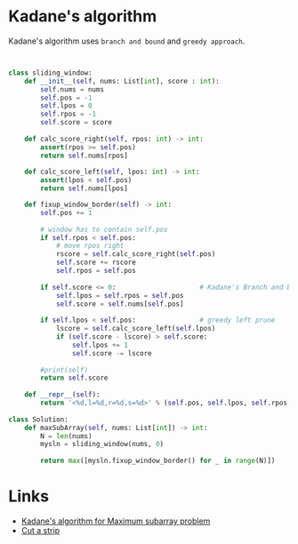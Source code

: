 
Kadane's algorithm
=====================

Kadane's algorithm uses `branch and bound` and `greedy approach`.

```python


class sliding_window:
    def __init__(self, nums: List[int], score : int):
        self.nums = nums
        self.pos = -1
        self.lpos = 0
        self.rpos = -1
        self.score = score
    
    def calc_score_right(self, rpos: int) -> int:
        assert(rpos >= self.pos)
        return self.nums[rpos]
    
    def calc_score_left(self, lpos: int) -> int:
        assert(lpos < self.pos)
        return self.nums[lpos]

    def fixup_window_border(self) -> int:
        self.pos += 1
        
        # window has to contain self.pos
        if self.rpos < self.pos:
            # move rpos right
            rscore = self.calc_score_right(self.pos)
            self.score += rscore
            self.rpos = self.pos
            
        if self.score <= 0:                     # Kadane's Branch and Bound
            self.lpos = self.rpos = self.pos
            self.score = self.nums[self.pos]
            
        if self.lpos < self.pos:                # greedy left prune
            lscore = self.calc_score_left(self.lpos)
            if (self.score - lscore) > self.score:
                self.lpos += 1
                self.score -= lscore
        
        #print(self)
        return self.score
    
    def __repr__(self):
        return '<%d,l=%d,r=%d,s=%d>' % (self.pos, self.lpos, self.rpos, self.score)
    
class Solution:
    def maxSubArray(self, nums: List[int]) -> int:
        N = len(nums)
        mysln = sliding_window(nums, 0)
        
        return max([mysln.fixup_window_border() for _ in range(N)])
```


Links
=======

- [Kadane's algorithm for Maximum subarray problem](https://en.wikipedia.org/wiki/Maximum_subarray_problem)
- [Cut a strip](https://www.hackerrank.com/contests/w36/challenges/cut-a-strip)

